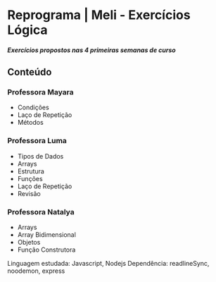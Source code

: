 # Reprograma | Meli - Exercícios Lógica
##### Exercícios propostos nas 4 primeiras semanas de curso

## Conteúdo
### Professora Mayara
- Condições<br>
- Laço de Repetição<br>
- Métodos<br>

### Professora Luma
- Tipos de Dados<br>
- Arrays<br>
- Estrutura<br>
- Funções<br>
- Laço de Repetição<br>
- Revisão<br>

### Professora Natalya
- Arrays<br>
- Array Bidimensional<br>
- Objetos<br>
- Função Construtora<br>

Linguagem estudada: Javascript, Nodejs
Dependência: readlineSync, noodemon, express
